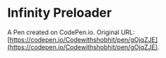 # Infinity Preloader 

A Pen created on CodePen.io. Original URL: [https://codepen.io/Codewithshobhit/pen/gOjqZJE](https://codepen.io/Codewithshobhit/pen/gOjqZJE).

